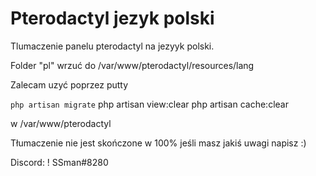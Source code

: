# Pterodactyl jezyk polski
 Tlumaczenie panelu pterodactyl na jezyyk polski.

Folder "pl" wrzuć do /var/www/pterodactyl/resources/lang

Zalecam uzyć poprzez putty

`php artisan migrate`
php artisan view:clear
php artisan cache:clear

w /var/www/pterodactyl

Tłumaczenie nie jest skończone w 100% jeśli masz jakiś uwagi napisz :)

Discord: ! SSman#8280
